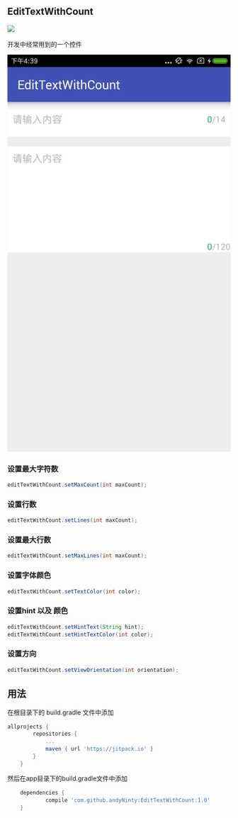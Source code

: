 ## EditTextWithCount

[![](https://jitpack.io/v/andyNinty/EditTextWithCount.svg)](https://jitpack.io/#andyNinty/EditTextWithCount)

开发中经常用到的一个控件

![img](img/img.png)

### 设置最大字符数

```java
editTextWithCount.setMaxCount(int maxCount);
```

### 设置行数

```java
editTextWithCount.setLines(int maxCount);
```

### 设置最大行数

```java
editTextWithCount.setMaxLines(int maxCount);
```

### 设置字体颜色

```java
editTextWithCount.setTextColor(int color);
```

### 设置hint 以及 颜色

```java
editTextWithCount.setHintText(String hint);
editTextWithCount.setHintTextColor(int color);
```

### 设置方向

```java
editTextWithCount.setViewOrientation(int orientation);
```

## 用法

在根目录下的 build.gradle 文件中添加

```groovy
allprojects {
		repositories {
			...
			maven { url 'https://jitpack.io' }
		}
	}
```

然后在app目录下的build.gradle文件中添加

```groovy
	dependencies {
	        compile 'com.github.andyNinty:EditTextWithCount:1.0'
	}
```
